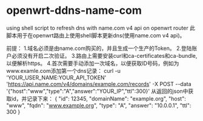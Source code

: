 # openwrt-ddns-name-com
using shell script to refresh dns with name.com v4 api on openwrt router
此脚本用于在openwrt路由上使用shell脚本更新dns(使用name.com v4 api)。

前提：
1.域名必须是由name.com购买的，并且生成一个生产的Token。
2.登陆账户必须没有开启二次验证。
3.路由上需要安装curl和ca-certificates和ca-bundle,以便解析https。
4.首次需要手动添加一次域名，以便获取ID号码，例如为www.examle.com添加第一个dns记录：
  curl -u 'YOUR_USER_NAME:YOUR_API_TOKEN' 'https://api.name.com/v4/domains/example.com/records' -X POST --data '{"host":"www","type":"A","answer":"YOUR_IP","ttl":300}'
从返回的json中获取id，并记录下来：
{
    "id": 12345,
    "domainName": "example.org",
    "host": "www",
    "fqdn": "www.example.org",
    "type": "A",
    "answer": "10.0.0.1",
    "ttl": 300
}

